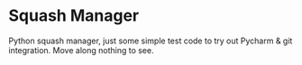 # Squash Manager
Python squash manager, just some simple test code to try out Pycharm & git integration. Move along nothing to see.
